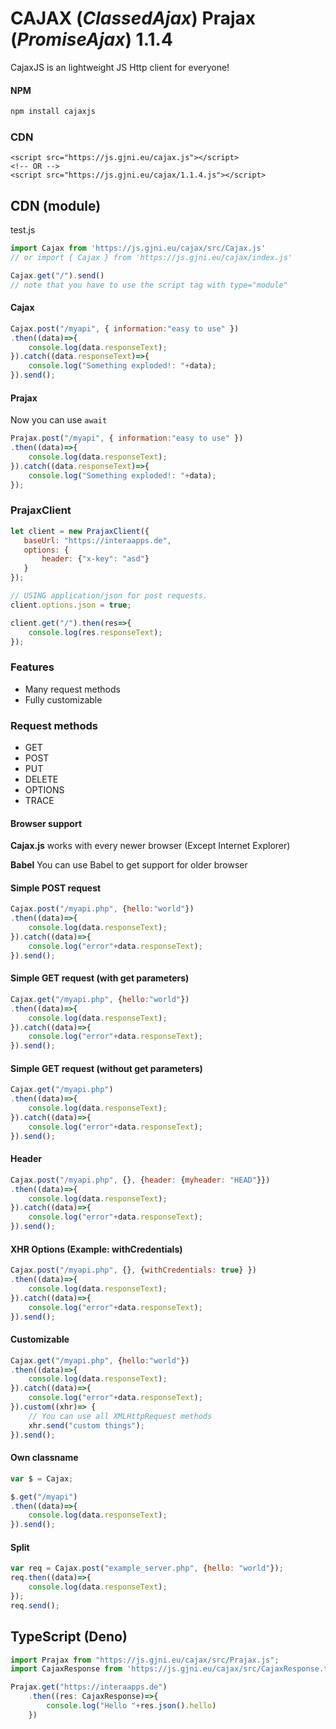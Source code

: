 # CAJAX (*ClassedAjax*) Prajax (*PromiseAjax*) 1.1.4
CajaxJS is an lightweight JS Http client for everyone!

#### NPM
```bash
npm install cajaxjs
```

### CDN
```
<script src="https://js.gjni.eu/cajax.js"></script>
<!-- OR -->
<script src="https://js.gjni.eu/cajax/1.1.4.js"></script>
```

## CDN (module)
test.js
```javascript
import Cajax from 'https://js.gjni.eu/cajax/src/Cajax.js'
// or import { Cajax } from 'https://js.gjni.eu/cajax/index.js'

Cajax.get("/").send()
// note that you have to use the script tag with type="module"
```


#### Cajax
```javascript
Cajax.post("/myapi", { information:"easy to use" })
.then((data)=>{
    console.log(data.responseText);
}).catch((data.responseText)=>{
    console.log("Something exploded!: "+data);
}).send();
```

#### Prajax
Now you can use `await`
```javascript
Prajax.post("/myapi", { information:"easy to use" })
.then((data)=>{
    console.log(data.responseText);
}).catch((data.responseText)=>{
    console.log("Something exploded!: "+data);
});
```

### PrajaxClient
```javascript
let client = new PrajaxClient({
   baseUrl: "https://interaapps.de",
   options: {
       header: {"x-key": "asd"}
   }
});

// USING application/json for post requests.
client.options.json = true;

client.get("/").then(res=>{
    console.log(res.responseText);
});
```

### Features
- Many request methods
- Fully customizable

### Request methods
- GET
- POST
- PUT
- DELETE
- OPTIONS
- TRACE

#### Browser support
**Cajax.js** works with every newer browser (Except Internet Explorer)

**Babel** You can use Babel to get support for older browser

#### Simple POST request
```javascript
Cajax.post("/myapi.php", {hello:"world"})
.then((data)=>{
    console.log(data.responseText);
}).catch((data)=>{
    console.log("error"+data.responseText);
}).send();
```

#### Simple GET request (with get parameters)
```javascript
Cajax.get("/myapi.php", {hello:"world"})
.then((data)=>{
    console.log(data.responseText);
}).catch((data)=>{
    console.log("error"+data.responseText);
}).send();
```

#### Simple GET request (without get parameters)
```javascript
Cajax.get("/myapi.php")
.then((data)=>{
    console.log(data.responseText);
}).catch((data)=>{
    console.log("error"+data.responseText);
}).send();
```

#### Header
```javascript
Cajax.post("/myapi.php", {}, {header: {myheader: "HEAD"}})
.then((data)=>{
    console.log(data.responseText);
}).catch((data)=>{
    console.log("error"+data.responseText);
}).send();
```

#### XHR Options (Example: withCredentials)
```javascript
Cajax.post("/myapi.php", {}, {withCredentials: true} })
.then((data)=>{
    console.log(data.responseText);
}).catch((data)=>{
    console.log("error"+data.responseText);
}).send();
```

#### Customizable
```javascript
Cajax.get("/myapi.php", {hello:"world"})
.then((data)=>{
    console.log(data.responseText);
}).catch((data)=>{
    console.log("error"+data.responseText);
}).custom((xhr)=> {
	// You can use all XMLHttpRequest methods
	xhr.send("custom things");
}).send();
```

#### Own  classname
```javascript
var $ = Cajax;

$.get("/myapi")
.then((data)=>{
    console.log(data.responseText);
}).send();
```

#### Split
```javascript
var req = Cajax.post("example_server.php", {hello: "world"});
req.then((data)=>{
    console.log(data.responseText);
});
req.send();
```


## TypeScript (Deno)
```typescript
import Prajax from "https://js.gjni.eu/cajax/src/Prajax.js";
import CajaxResponse from 'https://js.gjni.eu/cajax/src/CajaxResponse.ts';

Prajax.get("https://interaapps.de")
    .then((res: CajaxResponse)=>{
        console.log("Hello "+res.json().hello)
    })
```